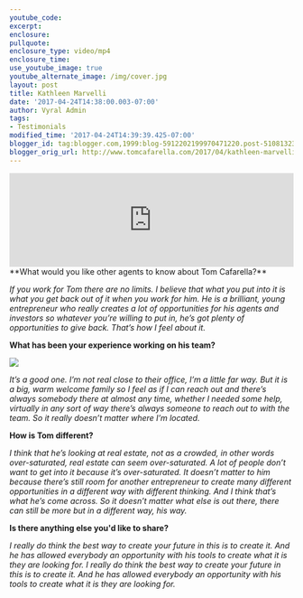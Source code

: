 ```yaml
---
youtube_code:
excerpt:
enclosure:
pullquote:
enclosure_type: video/mp4
enclosure_time:
use_youtube_image: true
youtube_alternate_image: /img/cover.jpg
layout: post
title: Kathleen Marvelli
date: '2017-04-24T14:38:00.003-07:00'
author: Vyral Admin
tags:
- Testimonials
modified_time: '2017-04-24T14:39:39.425-07:00'
blogger_id: tag:blogger.com,1999:blog-5912202199970471220.post-5108132307391682101
blogger_orig_url: http://www.tomcafarella.com/2017/04/kathleen-marvelli.html
---
```

<iframe width="100%" height="166" scrolling="no" frameborder="no" src="https://w.soundcloud.com/player/?url=https%3A//api.soundcloud.com/tracks/319297606&amp;color=ff5500"></iframe>
**What would you like other agents to know about Tom Cafarella?**

*If you work for Tom there are no limits. I believe that what you put into it is what you get back out of it when you work for him. He is a brilliant, young entrepreneur who really creates a lot of opportunities for his agents and investors so whatever you’re willing to put in, he’s got plenty of opportunities to give back. That’s how I feel about it.*

**What has been your experience working on his team?**

![](http://u.realgeeks.media/cameronrealestategroup/Kathleen_Marvelli.jpg#right)

*It’s a good one. I’m not real close to their office, I’m a little far way. But it is a big, warm welcome family so I feel as if I can reach out and there’s always somebody there at almost any time, whether I needed some help, virtually in any sort of way there’s always someone to reach out to with the team.  So it really doesn’t matter where I’m located.*

**How is Tom different?**

*I think that he’s looking at real estate, not as a crowded, in other words over-saturated, real estate can seem over-saturated. A lot of people don’t want to get into it because it’s over-saturated. It doesn’t matter to him because there’s still room for another entrepreneur to create many different opportunities in a different way with different thinking. And I think that’s what he’s come across. So it doesn’t matter what else is out there, there can still be more but in a different way, his way.*

**Is there anything else you'd like to share?**

*I really do think the best way to create your future in this is to create it.  And he has allowed everybody an opportunity with his tools to create what it is they are looking for. I really do think the best way to create your future in this is to create it.  And he has allowed everybody an opportunity with his tools to create what it is they are looking for.*
